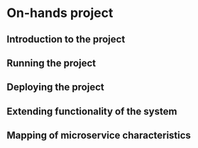 # On-hands project

## Introduction to the project

## Running the project

## Deploying the project

## Extending functionality of the system

## Mapping of microservice characteristics
